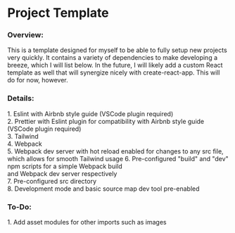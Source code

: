 # Project Template

<h3>Overview:</h3>
<p>This is a template designed for myself to be able to fully setup new projects very quickly. It contains a variety of dependencies to make developing a breeze, which I will list below. In the future, I will likely add a custom React template as well that will synergize nicely with create-react-app. This will do for now, however.</p>

<h3>Details:</h3>
1. Eslint with Airbnb style guide (VSCode plugin required)</br>
2. Prettier with Eslint plugin for compatibility with Airbnb style guide (VSCode plugin required)</br>
3. Tailwind<br>
4. Webpack<br>
5. Webpack dev server with hot reload enabled for changes to any src file,<br>
which allows for smooth Tailwind usage
6. Pre-configured "build" and "dev" npm scripts for a simple Webpack build<br>
and Webpack dev server respectively<br>
7. Pre-configured src directory<br>
8. Development mode and basic source map dev tool pre-enabled

<h3>To-Do:</h3>
1. Add asset modules for other imports such as images
